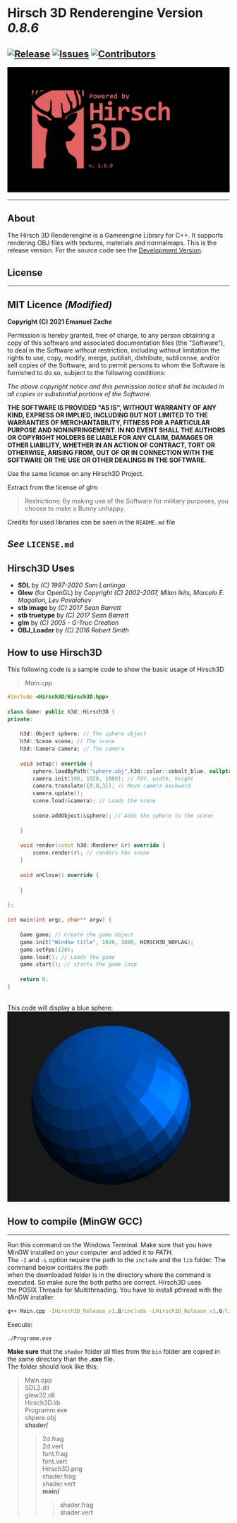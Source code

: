 # Hirsch 3D Renderengine Version *0.8.6*
[![Release](https://img.shields.io/github/tag/hackfleisch1337/Hirsch3D_Release_v1.0.svg)](https://github.com/hackfleisch1337/Hirsch3D_Release_v1.0/tags)
[![Issues](https://img.shields.io/github/issues/hackfleisch1337/Hirsch3D_Release_v1.0.svg)](https://github.com/hackfleisch1337/Hirsch3D_Release_v1.0/issues)
[![Contributors](https://img.shields.io/github/contributors/hackfleisch1337/Hirsch3D_Release_v1.0.svg)](https://github.com/hackfleisch1337/Hirsch3D_Release_v1.0/graphs/contributors)
---
![Hirsch3D.png](md/Hirsch3D.png)

---
## About
The Hirsch 3D Renderengine is a Gameengine Library for C++.
It supports rendering OBJ files with textures, materials and normalmaps.
This is the release version. For the source code see the [Development Version](https://github.com/hackfleisch1337/Hirsch3D_Develop_Version).
## License
---
## MIT Licence *(Modified)*

**Copyright (C) 2021 Emanuel Zache**

Permission is hereby granted, free of charge, to any person obtaining a copy of this software and associated documentation
files (the "Software"), to deal in the Software without restriction, including without limitation the 
rights to use, copy, modify, merge, publish, distribute, sublicense, and/or sell copies of the Software, and to permit 
persons to whom the Software is furnished to do so, subject to the following conditions:

*The above copyright notice and this permission notice shall be included in 
all copies or substantial portions of the Software.*

**THE SOFTWARE IS PROVIDED "AS IS", WITHOUT WARRANTY OF ANY KIND, EXPRESS OR IMPLIED,
INCLUDING BUT NOT LIMITED TO THE WARRANTIES OF MERCHANTABILITY, FITNESS FOR A PARTICULAR PURPOSE AND NONINFRINGEMENT.
IN NO EVENT SHALL THE AUTHORS OR COPYRIGHT HOLDERS BE LIABLE FOR ANY CLAIM, DAMAGES OR OTHER LIABILITY, WHETHER IN AN ACTION OF CONTRACT, TORT
OR OTHERWISE, ARISING FROM, OUT OF OR IN CONNECTION WITH THE SOFTWARE OR THE USE OR OTHER DEALINGS IN THE SOFTWARE.**

Use the same license on any Hirsch3D Project.

Extract from the license of glm:
> Restrictions:
> By making use of the Software for military purposes, you choose to make a
> Bunny unhappy.

Credits for used libraries can be seen in the ```README.md``` file

*See* ```LICENSE.md```
---
## Hirsch3D Uses
* **SDL** by *(C) 1997-2020 Sam Lantinga*
* **Glew** (for OpenGL) by *Copyright (C) 2002-2007, Milan Ikits,
                Marcelo E. Magallon,
                Lev Povalahev*
* **stb image** by *(C) 2017 Sean Barrett*
* **stb truetype** by *(C) 2017 Sean Barrett*
* **glm** by *(C) 2005 - G-Truc Creation*
* **OBJ_Loader** by *(C) 2016 Robert Smith* 

## How to use Hirsch3D
This following code is a sample code to show the basic usage of Hirsch3D

> *Main.cpp*
```C++
#include <Hirsch3D/Hirsch3D.hpp>

class Game: public h3d::Hirsch3D {
private:

    h3d::Object sphere; // The sphere object
    h3d::Scene scene; // The scene
    h3d::Camera camera; // The camera

    void setup() override {
        sphere.loadByPath("sphere.obj",h3d::color::cobalt_blue, nullptr); // nullptr = no texture
        camera.init(100, 1920, 1080); // FOV, width, height
        camera.translate({0,0,3}); // Move camera backward
        camera.update();
        scene.load(&camera); // Loads the scene

        scene.addObject(&sphere); // Adds the sphere to the scene

    }

    void render(const h3d::Renderer &r) override {
        scene.render(r); // renders the scene
    }

    void onClose() override {

    }

};

int main(int argc, char** argv) {

    Game game; // Create the game object
    game.init("Window title", 1920, 1080, HIRSCH3D_NOFLAG);
    game.setFps(120);
    game.load(); // Loads the game
    game.start(); // starts the game loop

    return 0;
}
```
<br>This code will display a blue sphere: <br>
![Sphere](md/sphere.png)

## How to compile (MinGW GCC)
---
Run this command on the Windows Terminal. Make sure that you have MinGW installed on your computer and added it to *PATH*. <br>
The `-I` and `-L` option require the path to the `include` and the `lib` folder. The command below contains the path <br>
when the downloaded folder is in the directory where the command is executed. So make sure the both paths are correct. Hirsch3D uses <br>
the POSIX Threads for Multithreading. You have to install pthread with the MinGW installer.
```bat
g++ Main.cpp -IHirsch3D_Release_v1.0/include -LHirsch3D_Release_v1.0/lib -lglew32 -lSDL2main -lopengl32 -lHirsch3D -lpthread -oProgramm.exe
```
Execute:
```
./Programm.exe
```
**Make sure** that the ```shader``` folder all files from the ```bin``` folder are copied in the same directory than the **.exe** file.<br>
The folder should look like this:
> Main.cpp <br>
> SDL2.dll <br>
> glew32.dll<br>
> Hirsch3D.lib<br>
> Programm.exe<br>
> shpere.obj<br>
> **shader/**
>> 2d.frag<br>
>> 2d.vert<br>
>> font.frag<br>
>> font.vert<br>
>> Hirsch3D.png<br>
>> shader.frag<br>
>> shader.vert<br>
>> **main/**
>>> shader.frag<br>
>>> shader.vert
